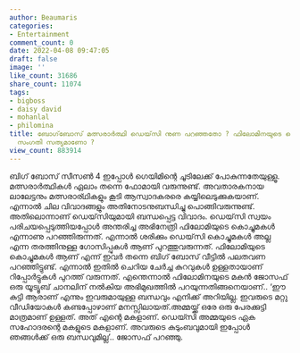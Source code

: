 ```yaml
---
author: Beaumaris
categories:
- Entertainment
comment_count: 0
date: 2022-04-08 09:47:05
draft: false
image: ''
like_count: 31686
share_count: 11074
tags:
- bigboss
- daisy david
- mohanlal
- philomina
title: ബോഗ്‌ബോസ് മത്സരാർത്ഥി ഡെയ്‌സി നുണ പറഞ്ഞതോ ? ഫിലോമിനയുടെ ചെറുമകൾ അല്ലെന്ന്,
  സംഗതി സത്യമാണോ ?
view_count: 883914
---
```


ബിഗ് ബോസ് സീസൺ 4 ഇപ്പോൾ ഗെയിമിന്റെ ചൂടിലേക്ക് പോകുന്നതേയുള്ളൂ. മത്സരാർത്ഥികൾ ഏലാം തന്നെ ഫോമായി വരുന്നുണ്ട്. അവതാരകനായ ലാലേട്ടനും മത്സരാര്ഥികളും കൂടി ആസ്വാദകരരെ കയ്യിലെടുക്കുകയാണ്. എന്നാൽ ചില വിവാദങ്ങളും അതിനോടനുബന്ധിച്ചു പൊങ്ങിവരുന്നുണ്ട്. അതിലൊന്നാണ് ഡെയ്‌സിയുമായി ബന്ധപ്പെട്ട വിവാദം. ഡെയ്‌സി സ്വയം പരിചയപ്പെടുത്തിയപ്പോൾ അന്തരിച്ച അഭിനേത്രി ഫിലോമിയുടെ കൊച്ചുമകൾ എന്നാണു പറഞ്ഞിരുന്നത്. എന്നാൽ ശരിക്കും ഡെയ്‌സി കൊച്ചുമകൾ അല്ല എന്ന തരത്തിനുള്ള ഗോസിപ്പുകൾ ആണ് പുറത്തുവരുന്നത്. ഫിലോമിയുടെ കൊച്ചുമകൾ ആണ് എന്ന് ഇവര്‍ തന്നെ ബിഗ് ബോസ് വീട്ടില്‍ പലതവണ പറഞ്ഞിട്ടുണ്ട്. എന്നാല്‍ ഇതില്‍ ചെറിയ ചേര്‍ച്ച കുറവുകള്‍ ഉള്ളതായാണ് റിപ്പോര്‍ട്ടുകള്‍ പുറത്ത് വരുന്നത്. എന്തെന്നാൽ ഫിലോമിനയുടെ മകന്‍ ജോസഫ് ഒരു യൂട്യൂബ് ചാനലിന് നല്‍കിയ അഭിമുഖത്തില്‍ പറയുന്നതിങ്ങനെയാണ്.. ‘ഈ കുട്ടി ആരാണ് എന്നും ഇവരുമായുള്ള ബന്ധവും എനിക്ക് അറിയില്ല. ഇവരുടെ മറ്റു വീഡിയോകള്‍ കണ്ടപ്പോഴാണ് മനസ്സിലായത്.അമ്മയ്ക്ക് ഒരേ ഒരു പേരക്കുട്ടി മാത്രമാണ് ഉള്ളത്. അത് എന്റെ മകളാണ്. ഡെയ്സി അമ്മയുടെ ഏക സഹോദരന്റെ മകളുടെ മകളാണ്. അവരുടെ കുടുംബവുമായി ഇപ്പോള്‍ ഞങ്ങള്‍ക്ക് ഒരു ബന്ധവുമില്ല’.. ജോസഫ് പറഞ്ഞു.